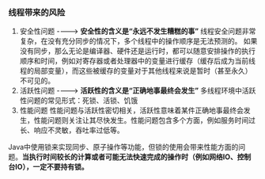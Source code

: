 ### 线程带来的风险
1. 安全性问题 ----> **安全性的含义是“永远不发生糟糕的事”**
线程安全问题非常复杂，在没有充分同步的情况下，多个线程中的操作顺序是无法预测的。
如果没有同步，那么无论是编译器、硬件还是运行时，都可以随意安排操作的执行顺序和时间，例如对寄存器或者处理器中的变量进行缓存（缓存后成为当前线程的局部变量），而这些被缓存的变量对于其他线程来说是暂时（甚至永久）不可见的。
2. 活跃性问题 ----> **活跃性的含义是“正确地事最终会发生”**
多线程环境中活跃性问题的常见形式：死锁、活锁、饥饿
3. 性能问题
性能问题与活跃性密切相关，活跃性意味着某件正确地事最终会发生，性能问题则关注让其尽快发生。性能问题包含多个方面，例如服务时间过长、响应不灵敏，吞吐率过低等。

Java中使用锁来实现同步、原子操作等功能，但锁的使用会带来性能方面的问题。**当执行时间较长的计算或者可能无法快速完成的操作时（例如网络IO、控制台IO），一定不要持有锁。**